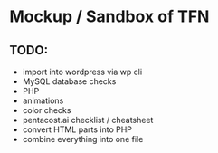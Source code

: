 # Mockup / Sandbox of TFN 

## TODO: 
- import into wordpress via wp cli 
- MySQL database checks 
- PHP
- animations
- color checks
- pentacost.ai checklist / cheatsheet
- convert HTML parts into PHP
- combine everything into one file
